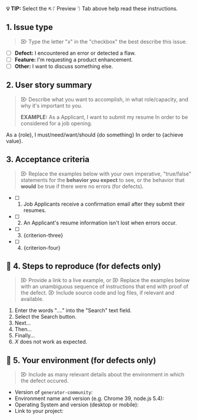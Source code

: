 **💡 TIP:** Select the ↖︎⎾ Preview ⏋ Tab above help read these instructions.

## 1. Issue type
>⌦ Type the letter "x" in the "checkbox" the best describe this issue.

- [ ] __Defect:__  I encountered an error or detected a flaw.
- [ ] __Feature:__ I'm requesting a product enhancement.
- [ ] __Other:__   I want to discuss something else.

## 2. User story summary
>⌦ Describe what you want to accomplish, in what role/capacity, and why it's important to you.
> 
> __EXAMPLE:__
> As a Applicant,
> I want to submit my resume
> In order to be considered for a job opening.

As a {role},
I must/need/want/should {do something}
In order to {achieve value}.

## 3. Acceptance criteria
>⌦ Replace the examples below with your own imperative, "true/false" statements for the __behavior you expect__ to see, or the behavior that __would__ be true if there were no errors (for defects).

- [ ] 1. Job Applicants receive a confirmation email after they submit their resumes.
- [ ] 2. An Applicant's resume information isn't lost when errors occur.
- [ ] 3. {criterion-three}
- [ ] 4. {criterion-four}

##   🐞   4. Steps to reproduce (for defects only)
>⌦ Provide a link to a live example, or
>⌦ Replace the examples below with an unambiguous sequence of instructions that end with proof of the defect.
>⌦ Include source code and log files, if relevant and available.

1. Enter the words "...." into the "Search" text field.
2. Select the Search button.
3. Next...
4. Then...
5. Finally...
6. _X_ does not work as expected.

##   🐞  5. Your environment (for defects only)
> ⌦ Include as many relevant details about the environment in which the defect occured.

* Version of `generator-community`:
* Environment name and version (e.g. Chrome 39, node.js 5.4):
* Operating System and version (desktop or mobile):
* Link to your project:


<!-- ⛔️  Do not remove anything below this comment. ⛔️  -->
[icon-info-image]: ../docs/img/icons8/icon-info-50.png

